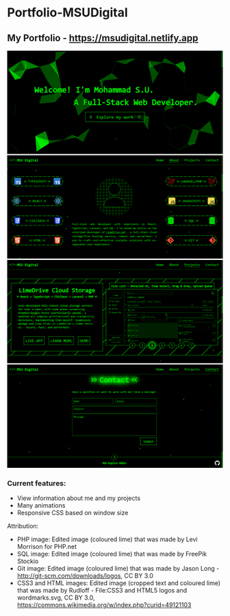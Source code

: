 # Portfolio-MSUDigital
## My Portfolio - https://msudigital.netlify.app

![MSU Digital Portfolio - Screenshot 1](screenshots/portfolio-screenshot-1.png)
![MSU Digital Portfolio - Screenshot 2](screenshots/portfolio-screenshot-2.png)
![MSU Digital Portfolio - Screenshot 3](screenshots/portfolio-screenshot-3.png)
![MSU Digital Portfolio - Screenshot 3](screenshots/portfolio-screenshot-4.png)

### Current features:
- View information about me and my projects
- Many animations
- Responsive CSS based on window size

Attribution:
- PHP image: Edited image (coloured lime) that was made by Levi Morrison for PHP.net
- SQL image: Edited image (coloured lime) that was made by FreePik Stockio
- Git image: Edited image (coloured lime) that was made by Jason Long - http://git-scm.com/downloads/logos, CC BY 3.0
- CSS3 and HTML images: Edited image (cropped text and coloured lime) that was made by Rudloff - File:CSS3 and HTML5 logos and wordmarks.svg, CC BY 3.0, https://commons.wikimedia.org/w/index.php?curid=49121103

